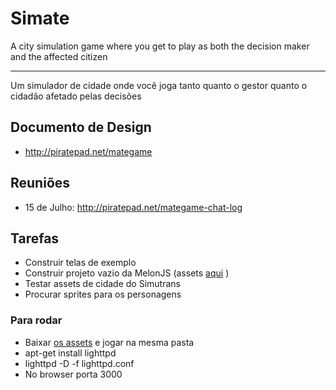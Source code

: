 Simate
============

A city simulation game where you get to play as both the decision maker and the affected citizen

---

Um simulador de cidade onde você joga tanto quanto o gestor quanto o cidadão afetado pelas decisões


## Documento de Design

  * http://piratepad.net/mategame

## Reuniões

  * 15 de Julho: http://piratepad.net/mategame-chat-log

## Tarefas

  * Construir telas de exemplo
  * Construir projeto vazio da MelonJS (assets [aqui](http://sweetasscloud.lfzawacki.com/public.php?service=files&t=da6b35a052f5ba4c441fa090dac1bd5a) )
  * Testar assets de cidade do Simutrans
  * Procurar sprites para os personagens

### Para rodar

  * Baixar [os assets](http://sweetasscloud.lfzawacki.com/public.php?service=files&t=da6b35a052f5ba4c441fa090dac1bd5a) e jogar na mesma pasta
  * apt-get install lighttpd
  * lighttpd -D -f lighttpd.conf
  * No browser porta 3000
